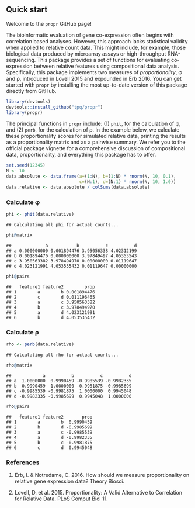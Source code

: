 <!-- README.md is generated from README.Rmd. Please edit that file -->
Quick start
-----------

Welcome to the `propr` GitHub page!

The bioinformatic evaluation of gene co-expression often begins with correlation based analyses. However, this approach lacks statistical validity when applied to relative count data. This might include, for example, those biological data produced by microarray assays or high-throughput RNA-sequencing. This package provides a set of functions for evaluating co-expression between relative features using compositional data analysis. Specifically, this package implements two measures of *proportionality*, φ and ρ, introduced in Lovell 2015 and expounded in Erb 2016. You can get started with `propr` by installing the most up-to-date version of this package directly from GitHub.

``` r
library(devtools)
devtools::install_github("tpq/propr")
library(propr)
```

The principal functions in `propr` include: (1) `phit`, for the calculation of φ, and (2) `perb`, for the calculation of ρ. In the example below, we calculate these proportionality scores for simulated relative data, printing the results as a proportionality matrix and as a pairwise summary. We refer you to the official package vignette for a comprehensive discussion of compositional data, proportionality, and everything this package has to offer.

``` r
set.seed(12345)
N <- 10
data.absolute <- data.frame(a=(1:N), b=(1:N) * rnorm(N, 10, 0.1),
                            c=(N:1), d=(N:1) * rnorm(N, 10, 1.0))
data.relative <- data.absolute / colSums(data.absolute)
```

### Calculate φ

``` r
phi <- phit(data.relative)
```

    ## Calculating all phi for actual counts...

``` r
phi@matrix
```

    ##             a           b          c          d
    ## a 0.000000000 0.001894476 3.95056338 4.02312199
    ## b 0.001894476 0.000000000 3.97849497 4.05353543
    ## c 3.950563382 3.978494970 0.00000000 0.01119647
    ## d 4.023121991 4.053535432 0.01119647 0.00000000

``` r
phi@pairs
```

    ##   feature1 feature2        prop
    ## 1        a        b 0.001894476
    ## 2        c        d 0.011196465
    ## 3        a        c 3.950563382
    ## 4        b        c 3.978494970
    ## 5        a        d 4.023121991
    ## 6        b        d 4.053535432

### Calculate ρ

``` r
rho <- perb(data.relative)
```

    ## Calculating all rho for actual counts...

``` r
rho@matrix
```

    ##            a          b          c          d
    ## a  1.0000000  0.9990459 -0.9985539 -0.9982335
    ## b  0.9990459  1.0000000 -0.9981875 -0.9985699
    ## c -0.9985539 -0.9981875  1.0000000  0.9945048
    ## d -0.9982335 -0.9985699  0.9945048  1.0000000

``` r
rho@pairs
```

    ##   feature1 feature2       prop
    ## 1        a        b  0.9990459
    ## 2        b        d -0.9985699
    ## 3        a        c -0.9985539
    ## 4        a        d -0.9982335
    ## 5        b        c -0.9981875
    ## 6        c        d  0.9945048

### References

1.  Erb, I. & Notredame, C. 2016. How should we measure proportionality on relative gene expression data? Theory Biosci.

2.  Lovell, D. et al. 2015. Proportionality: A Valid Alternative to Correlation for Relative Data. PLoS Comput Biol 11.
